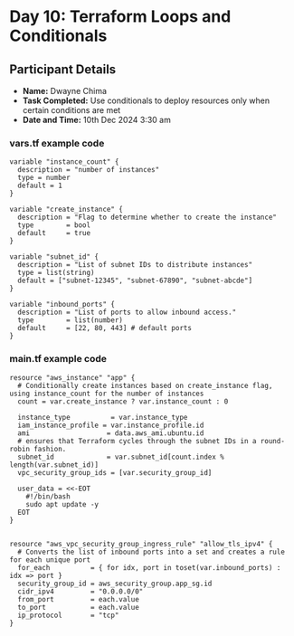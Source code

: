 # Day 10: Terraform Loops and Conditionals

## Participant Details

- **Name:** Dwayne Chima
- **Task Completed:** Use conditionals to deploy resources only when certain conditions are met
- **Date and Time:** 10th Dec 2024 3:30 am


### vars.tf example code
```
variable "instance_count" {
  description = "number of instances"
  type = number
  default = 1
}

variable "create_instance" {
  description = "Flag to determine whether to create the instance"
  type        = bool
  default     = true 
}

variable "subnet_id" {
  description = "List of subnet IDs to distribute instances"
  type = list(string)
  default = ["subnet-12345", "subnet-67890", "subnet-abcde"]
}

variable "inbound_ports" {
  description = "List of ports to allow inbound access."
  type        = list(number)
  default     = [22, 80, 443] # default ports
}

```

### main.tf example code
```
resource "aws_instance" "app" {
  # Conditionally create instances based on create_instance flag, using instance_count for the number of instances
  count = var.create_instance ? var.instance_count : 0

  instance_type          = var.instance_type
  iam_instance_profile = var.instance_profile.id
  ami                   = data.aws_ami.ubuntu.id
  # ensures that Terraform cycles through the subnet IDs in a round-robin fashion.
  subnet_id             = var.subnet_id[count.index % length(var.subnet_id)]
  vpc_security_group_ids = [var.security_group_id]

  user_data = <<-EOT
    #!/bin/bash
    sudo apt update -y
  EOT
}


resource "aws_vpc_security_group_ingress_rule" "allow_tls_ipv4" {
  # Converts the list of inbound ports into a set and creates a rule for each unique port
  for_each          = { for idx, port in toset(var.inbound_ports) : idx => port } 
  security_group_id = aws_security_group.app_sg.id
  cidr_ipv4         = "0.0.0.0/0"
  from_port         = each.value
  to_port           = each.value
  ip_protocol       = "tcp"
}
```
